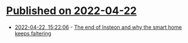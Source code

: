 # [Published on 2022-04-22](index.md)

* [2022-04-22, 15:22:06](https://news.ycombinator.com/item?id=31122720) - [The end of Insteon and why the smart home keeps faltering](https://staceyoniot.com/the-end-of-insteon-and-why-the-smart-home-keeps-faltering/)
